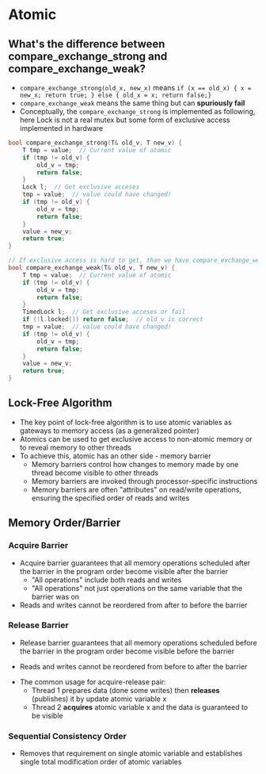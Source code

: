 # Atomic

## What's the difference between compare_exchange_strong and compare_exchange_weak?
* `compare_exchange_strong(old_x, new_x)` means `if (x == old_x) { x = new_x; return true; } else { old_x = x; return false;}`
* `compare_exchange_weak` means the same thing but can **spuriously fail**
* Conceptually, the `compare_exchange_strong` is implemented as following, here Lock is not a real mutex but some form of exclusive access implemented in hardware
```cpp
bool compare_exchange_strong(T& old_v, T new_v) {
    T tmp = value;  // Current value of atomic
    if (tmp != old_v) {
        old_v = tmp;
        return false;
    }
    Lock l;  // Get exclusive acceses
    tmp = value;  // value could have changed!
    if (tmp != old_v) {
        old_v = tmp;
        return false;
    }
    value = new_v;
    return true;
}

// If exclusive access is hard to get, than we have compare_exchange_weak
bool compare_exchange_weak(T& old_v, T new_v) {
    T tmp = value;  // Current value of atomic
    if (tmp != old_v) {
        old_v = tmp;
        return false;
    }
    TimedLock l;  // Get exclusive acceses or fail
    if (!l.locked()) return false;  // old_v is correct
    tmp = value;  // value could have changed!
    if (tmp != old_v) {
        old_v = tmp;
        return false;
    }
    value = new_v;
    return true;
}
```

## Lock-Free Algorithm
* The key point of lock-free algorithm is to use atomic variables as gateways to memory access (as a generalized pointer)
* Atomics can be used to get exclusive access to non-atomic memory or to reveal memory to other threads
* To achieve this, atomic has an other side - memory barrier
    - Memory barriers control how changes to memory made by one thread become visible to other threads
    - Memory barriers are invoked through processor-specific instructions
    - Memory barriers are often "attributes" on read/write operations, ensuring the specified order of reads and writes

## Memory Order/Barrier
### Acquire Barrier
* Acquire barrier guarantees that all memory operations scheduled after the barrier in the program order become visible after the barrier
    - "All operations" include both reads and writes
    - "All operations" not just operations on the same variable that the barrier was on
* Reads and writes cannot be reordered from after to before the barrier

### Release Barrier
* Release barrier guarantees that all memory operations scheduled before the barrier in the program order become visible before the barrier
- Reads and writes cannot be reordered from before to after the barrier

* The common usage for acquire-release pair:
    - Thread 1 prepares data (done some writes) then **releases** (publishes) it by update atomic variable x
    - Thread 2 **acquires** atomic variable x and the data is guaranteed to be visible

### Sequential Consistency Order
* Removes that requirement on single atomic variable and establishes single total modification order of atomic variables
